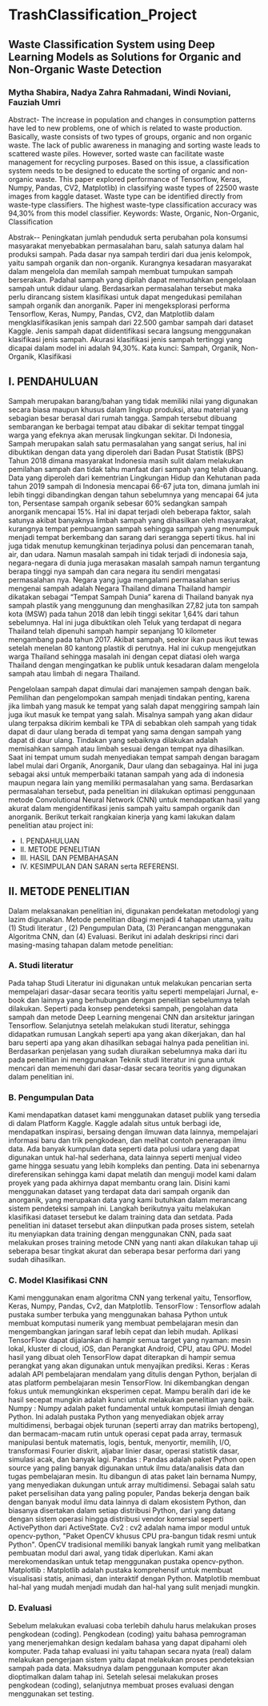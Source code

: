 # TrashClassification_Project
## Waste Classification System using Deep Learning Models as Solutions for Organic and Non-Organic Waste Detection
### Mytha Shabira, Nadya Zahra Rahmadani, Windi Noviani, Fauziah Umri

Abstract- The increase in population and changes in consumption patterns have led to new problems, one of which is related to waste production. Basically, waste consists of two types of groups, organic and non organic waste. The lack of public awareness in managing and sorting waste leads to scattered waste piles. However, sorted waste can facilitate waste management for recycling purposes. Based on this issue, a classification system needs to be designed to educate the sorting of organic and non-organic waste. This paper explored performance of Tensorflow, Keras, Numpy, Pandas, CV2, Matplotlib) in classifying waste types of 22500 waste images from kaggle dataset. Waste type can be identified directly from waste-type classifiers. The highest waste-type classification accuracy was 94,30% from this model classifier.
Keywords: Waste, Organic, Non-Organic, Classification

Abstrak-- Peningkatan jumlah penduduk serta perubahan pola konsumsi masyarakat menyebabkan permasalahan baru, salah satunya dalam hal produksi sampah. Pada dasar nya sampah terdiri dari dua jenis kelompok, yaitu sampah organik dan non-organik. Kurangnya kesadaran masyarakat dalam mengelola dan memilah sampah membuat tumpukan sampah berserakan. Padahal sampah yang dipilah dapat memudahkan pengelolaan sampah untuk didaur ulang. Berdasarkan permasalahan tersebut maka perlu dirancang sistem klasifikasi untuk dapat mengedukasi pemilahan sampah organik dan anorganik. Paper ini mengeksplorasi performa Tensorflow, Keras, Numpy, Pandas, CV2, dan Matplotlib dalam mengklasifikasikan jenis sampah dari 22.500 gambar sampah dari dataset Kaggle. Jenis sampah dapat diidentifikasi secara langsung menggunakan klasifikasi jenis sampah. Akurasi klasifikasi jenis sampah tertinggi yang dicapai dalam model ini adalah 94,30%.
Kata kunci: Sampah, Organik, Non-Organik, Klasifikasi

## I. PENDAHULUAN
Sampah merupakan barang/bahan yang tidak memiliki nilai yang digunakan secara biasa maupun khusus dalam lingkup produksi, atau material yang sebagian besar berasal dari rumah tangga. Sampah tersebut dibuang sembarangan ke berbagai tempat atau dibakar di sekitar tempat tinggal warga yang efeknya akan merusak lingkungan sekitar. Di Indonesia, Sampah merupakan salah satu permasalahan yang sangat serius, hal ini dibuktikan dengan data yang diperoleh dari Badan Pusat Statistik (BPS) Tahun 2018 dimana masyarakat Indonesia masih sulit dalam melakukan pemilahan sampah dan tidak tahu manfaat dari sampah yang telah dibuang. Data yang diperoleh dari kementrian Lingkungan Hidup dan Kehutanan pada tahun 2019 sampah di Indonesia mencapai 66-67 juta ton, dimana jumlah ini lebih tinggi dibandingkan dengan tahun sebelumnya yang mencapai 64 juta ton, Persentase sampah organik sebesar 60% sedangkan sampah anorganik mencapai 15%. Hal ini dapat terjadi oleh beberapa faktor, salah satunya akibat banyaknya limbah sampah yang dihasilkan oleh masyarakat, kurangnya tempat pembuangan sampah sehingga sampah yang menumpuk menjadi tempat berkembang dan sarang dari serangga seperti tikus. hal ini juga tidak menutup kemungkinan terjadinya polusi dan pencemaran tanah, air, dan udara. Namun masalah sampah ini tidak terjadi di indonesia saja, negara-negara di dunia juga merasakan masalah sampah namun tergantung berapa tinggi nya sampah dan cara negara itu sendiri mengatasi permasalahan nya. Negara yang juga mengalami permasalahan serius mengenai sampah adalah Negara Thailand dimana Thailand hampir dikatakan sebagai “Tempat Sampah Dunia” karena di Thailand banyak nya sampah plastik yang menggunung dan menghasilkan 27,82 juta ton sampah kota (MSW) pada tahun 2018 dan lebih tinggi sekitar 1,64% dari tahun sebelumnya. Hal ini juga dibuktikan oleh Teluk yang terdapat di negara Thailand telah dipenuhi sampah hampir sepanjang 10 kilometer mengambang pada tahun 2017. Akibat sampah, seekor ikan paus ikut tewas setelah menelan 80 kantong plastik di perutnya. Hal ini cukup mengejutkan warga Thailand sehingga masalah ini dengan cepat diatasi oleh warga Thailand dengan mengingatkan ke publik untuk kesadaran dalam mengelola sampah atau limbah di negara Thailand.

Pengelolaan sampah dapat dimulai dari manajemen sampah dengan baik. Pemilihan dan pengelompokan sampah menjadi tindakan penting, karena jika limbah yang masuk ke tempat yang salah dapat menggiring sampah lain juga ikut masuk ke tempat yang salah. Misalnya sampah yang akan didaur ulang terpaksa dikirim kembali ke
TPA di sebabkan oleh sampah yang tidak dapat di daur ulang berada di tempat yang sama dengan sampah yang dapat di daur ulang. Tindakan yang sebaiknya dilakukan adalah memisahkan sampah atau limbah sesuai dengan tempat nya dihasilkan. Saat ini tempat umum sudah menyediakan tempat sampah dengan baragam label mulai dari Organik, Anorganik, Daur ulang dan sebagainya. Hal ini juga sebagai aksi untuk memperbaiki tatanan sampah yang ada di indonesia maupun negara lain yang memiliki permasalahan yang sama. Berdasarkan permasalahan tersebut, pada penelitian ini dilakukan optimasi penggunaan metode Convolutional Neural Network (CNN) untuk mendapatkan hasil yang akurat dalam mengidentifikasi jenis sampah yaitu sampah organik dan anorganik.
Berikut terkait rangkaian kinerja yang kami lakukan dalam penelitian atau project ini: 
- I. PENDAHULUAN
- II. METODE PENELITIAN
- III. HASIL DAN PEMBAHASAN
- IV. KESIMPULAN DAN SARAN serta REFERENSI.

## II. METODE PENELITIAN
Dalam melaksanakan penelitian ini, digunakan pendekatan metodologi yang lazim digunakan. Metode penelitian dibagi menjadi 4 tahapan utama, yaitu (1) Studi literatur , (2) Pengumpulan Data, (3) Perancangan menggunakan Algoritma CNN, dan (4) Evaluasi. Berikut ini adalah deskripsi rinci dari masing-masing tahapan dalam metode penelitian:

### A. Studi literatur
Pada tahap Studi Literatur ini digunakan untuk melakukan pencarian serta mempelajari dasar-dasar secara teoritis yaitu seperti mempelajari Jurnal, e-book dan lainnya yang berhubungan dengan penelitian sebelumnya telah dilakukan. Seperti pada konsep pendeteksi sampah, pengolahan data sampah dan metode Deep Learning mengenai CNN dan arsitektur jaringan Tensorflow. Selanjutnya setelah melakukan studi literatur, sehingga didapatkan rumusan Langkah seperti apa yang akan dikerjakan, dan hal baru seperti apa yang akan dihasilkan sebagai halnya pada penelitian ini. Berdasarkan penjelasan yang sudah diuraikan sebelumnya maka dari itu pada penelitian ini menggunakan Teknik studi literatur ini guna untuk mencari dan memenuhi dari dasar-dasar secara teoritis yang digunakan dalam penelitian ini.

### B. Pengumpulan Data
Kami mendapatkan dataset kami menggunakan dataset publik yang tersedia di dalam Platform Kaggle. Kaggle adalah situs untuk berbagi ide, mendapatkan inspirasi, bersaing dengan ilmuwan data lainnya, mempelajari informasi baru dan trik pengkodean, dan melihat contoh penerapan ilmu data. Ada banyak kumpulan data seperti data polusi udara yang dapat digunakan untuk hal-hal sederhana, data lainnya seperti menjual video game hingga sesuatu yang lebih kompleks dan penting. Data ini sebenarnya direferensikan sehingga kami dapat melatih dan menguji model kami dalam proyek yang pada akhirnya dapat membantu orang lain.
Disini kami menggunakan dataset yang terdapat data dari sampah organik dan anorganik, yang merupakan data yang kami butuhkan dalam merancang sistem pendeteksi sampah ini. Langkah berikutnya yaitu melakukan klasifikasi dataset tersebut ke dalam training data dan setdata. Pada penelitian ini dataset tersebut akan diinputkan pada proses sistem, setelah itu menyiapkan data training dengan menggunakan CNN, pada saat melakukan proses training metode CNN yang nanti akan dilakukan tahap uji seberapa besar tingkat akurat dan seberapa besar performa dari yang sudah dihasilkan.

### C. Model Klasifikasi CNN
Kami menggunakan enam algoritma CNN yang terkenal yaitu, Tensorflow, Keras, Numpy, Pandas, Cv2, dan Matplotlib.
TensorFlow : Tensorflow adalah pustaka sumber terbuka yang menggunakan bahasa Python untuk membuat komputasi numerik yang membuat pembelajaran mesin dan mengembangkan jaringan saraf lebih cepat dan lebih mudah. Aplikasi TensorFlow dapat dijalankan di hampir semua target yang nyaman: mesin lokal, kluster di cloud, iOS, dan Perangkat Android, CPU, atau GPU. Model hasil yang dibuat oleh TensorFlow dapat diterapkan di hampir semua perangkat yang akan digunakan untuk menyajikan prediksi.
Keras : Keras adalah API pembelajaran mendalam yang ditulis dengan Python, berjalan di atas platform pembelajaran mesin TensorFlow. Ini dikembangkan dengan fokus untuk memungkinkan eksperimen cepat. Mampu beralih dari ide ke hasil secepat mungkin adalah kunci untuk melakukan penelitian yang baik.
Numpy : Numpy adalah paket fundamental untuk komputasi ilmiah dengan Python. Ini adalah  pustaka Python yang menyediakan objek array multidimensi, berbagai objek turunan (seperti array dan matriks bertopeng), dan bermacam-macam rutin untuk operasi cepat pada array, termasuk manipulasi bentuk matematis, logis, bentuk, menyortir, memilih, I/O, transformasi Fourier diskrit, aljabar linier dasar, operasi statistik dasar, simulasi acak, dan banyak lagi.
Pandas : Pandas adalah paket Python open source yang paling banyak digunakan untuk ilmu data/analisis data dan tugas pembelajaran mesin. Itu dibangun di atas paket lain bernama Numpy, yang menyediakan dukungan untuk array multidimensi. Sebagai salah satu paket perselisihan data yang paling populer, Pandas bekerja dengan baik dengan banyak modul ilmu data lainnya di dalam ekosistem Python, dan biasanya disertakan  dalam setiap distribusi Python, dari yang datang dengan sistem operasi hingga distribusi vendor komersial seperti ActivePython dari ActiveState.
Cv2 : cv2 adalah nama impor modul untuk opencv-python, "Paket OpenCV khusus CPU pra-bangun tidak resmi untuk Python". OpenCV tradisional memiliki banyak langkah rumit yang melibatkan pembuatan modul dari awal, yang tidak diperlukan. Kami akan merekomendasikan untuk tetap menggunakan pustaka opencv-python.
Matplotlib : Matplotlib adalah pustaka komprehensif untuk membuat visualisasi statis, animasi, dan interaktif dengan Python. Matplotlib membuat hal-hal yang mudah menjadi mudah dan hal-hal yang sulit menjadi mungkin.

### D. Evaluasi
Sebelum melakukan evaluasi coba terlebih dahulu harus melakukan proses pengkodean (coding). Pengkodean (coding) yaitu bahasa pemrograman yang menerjemahkan design kedalam bahasa yang dapat dipahami oleh komputer. Pada tahap evaluasi ini yaitu tahapan secara nyata (real) dalam melakukan pengerjaan sistem yaitu dapat melakukan proses pendeteksian sampah pada data. Maksudnya dalam penggunaan komputer akan dioptimalkan dalam tahap ini. Setelah selesai melakukan proses pengkodean (coding), selanjutnya membuat proses evaluasi dengan menggunakan set testing.
